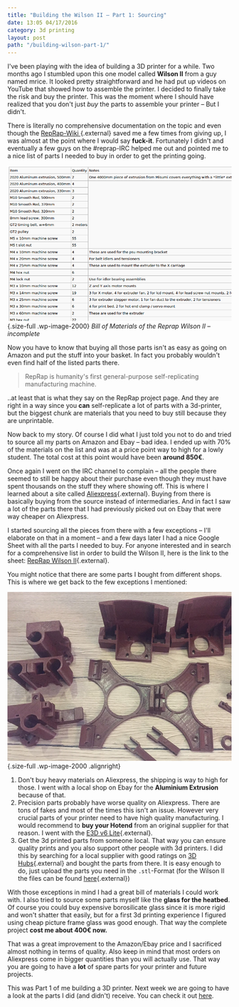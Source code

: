 ```yaml
---
title: "Building the Wilson II – Part 1: Sourcing"
date: 13:05 04/17/2016
category: 3d printing
layout: post
path: "/building-wilson-part-1/"
---
```


I've been playing with the idea of building a 3D printer for a while. Two months ago I stumbled upon this one model called **Wilson II** from a guy named mrice. It looked pretty straightforward and he had put up videos on YouTube that showed how to assemble the printer.
I decided to finally take the risk and buy the printer. This was the moment where I should have realized that you don't just *buy* the parts to assemble your printer – But I didn't.

There is literally no comprehensive documentation on the topic and even though the [RepRap-Wiki ](http://reprap.org/){.external} saved me a few times from giving up, I was almost at the point where I would say **fuck-it**. Fortunately I didn't and eventually a few guys on the #reprap-IRC helped me out and pointed me to a nice list of parts I needed to buy in order to get the printing going.

![BOM-Wilson II](inline_1.png){.size-full .wp-image-2000} *Bill of Materials of the Reprap Wilson II – incomplete*

Now you have to know that buying all those parts isn't as easy as going on Amazon and put the stuff into your basket. In fact you probably wouldn't even find half of the listed parts there.

> RepRap is humanity's first general-purpose self-replicating manufacturing machine.

..at least that is what they say on the RepRap project page. And they are right in a way since you **can** self-replicate a lot of parts with a 3d-printer, but the biggest chunk are materials that you need to buy still because they are unprintable.

Now back to my story. Of course I did what I just told you not to do and tried to source all my parts on Amazon and Ebay – bad idea. I ended up with 70% of the materials on the list and was at a price point way to high for a lowly student. The total cost at this point would have been **around 850€**.

Once again I went on the IRC channel to complain – all the people there seemed to still be happy about their purchase even though they must have spent thousands on the stuff they where showing off. This is where I learned about a site called [Aliexpress](http://aliexpress.com){.external}. Buying from there is basically buying from the source instead of intermediaries. And in fact I saw a lot of the parts there that I had previously picked out on Ebay that were way cheaper on Aliexpress.

I started sourcing all the pieces from there with a few exceptions – I'll elaborate on that in a moment – and a few days later I had a nice Google Sheet with all the parts I needed to buy.
For anyone interested and in search for a comprehensive list in order to build the Wilson II, here is the link to the sheet: [RepRap Wilson II](https://docs.google.com/spreadsheets/d/1kI-1lE4GC9MqIZvxjbZlEe3kBZOYJa4L2h2OIP9b9GI/edit?usp=sharing){.external}.

You might notice that there are some parts I bought from different shops. This is where we get back to the few exceptions I mentioned:

![printed parts](inline_2.jpg){.size-full .wp-image-2000 .alignright}
1. Don't buy heavy materials on Aliexpress, the shipping is way to high for those. I went with a local shop on Ebay for the **Aluminium Extrusion** because of that.
2. Precision parts probably have worse quality on Aliexpress. There are tons of fakes and most of the times this isn't an issue. However very crucial parts of your printer need to have high quality manufacturing. I would recommend to **buy your Hotend** from an original supplier for that reason.
I went with the [E3D v6 Lite](http://e3d-online.com/Lite6-1.75mm-Bowden){.external}.
3. Get the 3d printed parts from someone local. That way you can ensure quality prints and you also support other people with 3d printers. I did this by searching for a local supplier with good ratings on [3D Hubs](https://www.3dhubs.com/){.external} and bought the parts from there. It is easy enough to do, just upload the parts you need in the `.stl`-Format (for the Wilson II the files can be found [here](https://github.com/mjrice/Wilson2){.external})

With those exceptions in mind I had a great bill of materials I could work with. I also tried to source some parts myself like the **glass for the heatbed**. Of course you could buy expensive borosilicate glass since it is more rigid and won't shatter that easily, but for a first 3d printing experience I figured using cheap picture frame glass was good enough.
That way the complete project **cost me about 400€ now.**

That was a great improvement to the Amazon/Ebay price and I sacrificed almost nothing in terms of quality. Also keep in mind that most orders on Aliexpress come in bigger quantities than you will actually use. That way you are going to have a **lot** of spare parts for your printer and future projects.

This was Part 1 of me building a 3D printer. Next week we are going to have a look at the parts I did (and didn't) receive. You can check it out [here](http://blog.rphl.io/building-the-wilson-II_part2).
